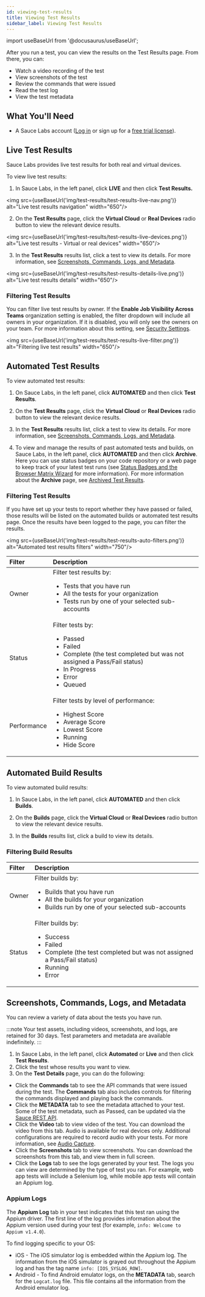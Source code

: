 ```yaml
---
id: viewing-test-results
title: Viewing Test Results
sidebar_label: Viewing Test Results
---
```


import useBaseUrl from '@docusaurus/useBaseUrl';

After you run a test, you can view the results on the Test Results page. From there, you can:

* Watch a video recording of the test
* View screenshots of the test
* Review the commands that were issued
* Read the test log
* View the test metadata

## What You'll Need
* A Sauce Labs account ([Log in](https://accounts.saucelabs.com/am/XUI/#login/) or sign up for a [free trial license](https://saucelabs.com/sign-up)).

## Live Test Results

Sauce Labs provides live test results for both real and virtual devices.

To view live test results:
1. In Sauce Labs, in the left panel, click **LIVE** and then click **Test Results.**

<img src={useBaseUrl('img/test-results/test-results-live-nav.png')} alt="Live test results navigation" width="650"/>

2. On the **Test Results** page, click the **Virtual Cloud** or **Real Devices** radio button to view the relevant device results.

<img src={useBaseUrl('img/test-results/test-results-live-devices.png')} alt="Live test results - Virtual or real devices" width="650"/>

3. In the **Test Results** results list, click a test to view its details. For more information, see [Screenshots, Commands, Logs, and Metadata](#screenshots-commands-logs-and-metadata).

<img src={useBaseUrl('img/test-results/test-results-details-live.png')} alt="Live test results details" width="650"/>

### Filtering Test Results
You can filter live test results by owner. If the **Enable Job Visibility Across Teams** organization setting is enabled, the filter dropdown will include all owners in your organization. If it is disabled, you will only see the owners on your team. For more information about this setting, see [Security Settings](https://docs.saucelabs.com/basics/acct-team-mgmt/org-settings/#security-settings).

<img src={useBaseUrl('img/test-results/test-results-live-filter.png')} alt="Filtering live test results" width="650"/>

## Automated Test Results
To view automated test results:
1. On Sauce Labs, in the left panel, click **AUTOMATED** and then click **Test Results**.

2. On the **Test Results** page, click the **Virtual Cloud** or **Real Devices** radio button to view the relevant device results.

3. In the **Test Results** results list, click a test to view its details. For more information, see [Screenshots, Commands, Logs, and Metadata](#screenshots-commands-logs-and-metadata). 

4. To view and manage the results of past automated tests and builds, on Sauce Labs, in the left panel, click **AUTOMATED** and then click **Archive**. Here you can use status badges on your code repository or a web page to keep track of your latest test runs (see [Status Badges and the Browser Matrix Wizard](/test-results/badges-browser-matrix) for more information). For more information about the **Archive** page, see [Archived Test Results](/test-results/archived-test-results).

### Filtering Test Results
If you have set up your tests to report whether they have passed or failed, those results will be listed on the automated builds or automated test results page. Once the results have been logged to the page, you can filter the results.

<img src={useBaseUrl('img/test-results/test-results-auto-filters.png')} alt="Automated test results filters" width="750"/>

| Filter | Description |
| :--- | :--- |
| Owner | Filter test results by: <ul><li>Tests that you have run</li><li>All the tests for your organization</li><li>Tests run by one of your selected sub-accounts</li></ul> |
| Status | Filter tests by: <ul><li>Passed</li><li>Failed</li><li>Complete (the test completed but was not assigned a Pass/Fail status)</li><li>In Progress</li><li>Error</li><li>Queued</li></ul> |
| Performance | Filter tests by level of performance: <ul><li>Highest Score</li><li>Average Score</li><li>Lowest Score</li><li>Running</li><li>Hide Score</li></ul> |

## Automated Build Results
To view automated build results:
1. In Sauce Labs, in the left panel, click **AUTOMATED** and then click **Builds**.

2. On the **Builds** page, click the **Virtual Cloud** or **Real Devices** radio button to view the relevant device results.

3. In the **Builds** results list, click a build to view its details.

### Filtering Build Results
| Filter | Description |
| :--- | :--- |
| Owner | Filter builds by: <ul><li>Builds that you have run</li><li>All the builds for your organization</li><li>Builds run by one of your selected sub-accounts</li></ul> |
| Status | Filter builds by: <ul><li>Success</li><li>Failed</li><li>Complete (the test completed but was not assigned a Pass/Fail status)</li><li>Running</li><li>Error</li></ul> |

## Screenshots, Commands, Logs, and Metadata
You can review a variety of data about the tests you have run.

:::note
Your test assets, including videos, screenshots, and logs, are retained for 30 days. Test parameters and metadata are available indefinitely.
:::

1. In Sauce Labs, in the left panel, click **Automated** or **Live** and then click **Test Results**.
2. Click the test whose results you want to view.
3. On the **Test Details** page, you can do the following:
  * Click the **Commands** tab to see the API commands that were issued during the test. The **Commands** tab also includes controls for filtering the commands displayed and playing back the commands.
  * Click the **METADATA** tab to see the metadata attached to your test. Some of the test metadata, such as Passed, can be updated via the [Sauce REST API](/dev/api). 
  * Click the **Video** tab to view video of the test. You can download the video from this tab. Audio is available for real devices only. Additional configurations are required to record audio with your tests. For more information, see [Audio Capture](/mobile-apps/features/audio-capture/).
  * Click the **Screenshots** tab to view screenshots. You can download the screenshots from this tab, and view them in full screen.
  * Click the **Logs** tab to see the logs generated by your test. The logs you can view are determined by the type of test you ran. For example, web app tests will include a Selenium log, while mobile app tests will contain an Appium log.

### Appium Logs
The **Appium Log** tab in your test indicates that this test ran using the Appium driver. The first line of the log provides information about the Appium version used during your test (for example, `info: Welcome to Appium v1.4.0`).

To find logging specific to your OS:

* iOS - The iOS simulator log is embedded within the Appium log. The information from the iOS simulator is grayed out throughout the Appium log and has the tag name `info: [IOS_SYSLOG_ROW]`.
* Android - To find Android emulator logs, on the **METADATA** tab, search for the `Logcat.log` file. This file contains all the information from the Android emulator log.
